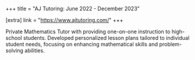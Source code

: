 +++
title = "AJ Tutoring: June 2022 - December 2023"

[extra]
link = "https://www.ajtutoring.com/"
+++

Private Mathematics Tutor with providing one-on-one instruction to high-school students. Developed
personalized lesson plans tailored to individual student needs, focusing on enhancing mathematical skills and
problem-solving abilities.


